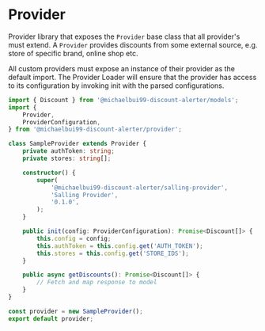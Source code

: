 # Provider

Provider library that exposes the `Provider` base class that all provider's must extend.
A `Provider` provides discounts from some external source, e.g. store of specific brand, online shop etc.

All custom providers must expose an instance of their provider as the default import.
The Provider Loader will ensure that the provider has access to its configuration by invoking init with the parsed configurations.

```typescript
import { Discount } from '@michaelbui99-discount-alerter/models';
import {
    Provider,
    ProviderConfiguration,
} from '@michaelbui99-discount-alerter/provider';

class SampleProvider extends Provider {
    private authToken: string;
    private stores: string[];

    constructor() {
        super(
            '@michaelbui99-discount-alerter/salling-provider',
            'Salling Provider',
            '0.1.0',
        );
    }

    public init(config: ProviderConfiguration): Promise<Discount[]> {
        this.config = config;
        this.authToken = this.config.get('AUTH_TOKEN');
        this.stores = this.config.get('STORE_IDS');
    }

    public async getDiscounts(): Promise<Discount[]> {
        // Fetch and map response to model
    }
}

const provider = new SampleProvider();
export default provider;
```
